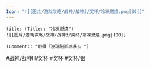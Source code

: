 ```yaml
---
Icon: "![[图片/游戏攻略/战神/战神3/奖杯/冷凍燃燒.png|30]]"
---
```

```ad-common-silver-trophy
title: (Title:: "冷凍燃燒")
![[图片/游戏攻略/战神/战神3/奖杯/冷凍燃燒.png|100]]

(Comment:: "取得『波瑞阿斯冰暴』。")
```

#战神/战神III/奖杯 #奖杯 #奖杯/银
